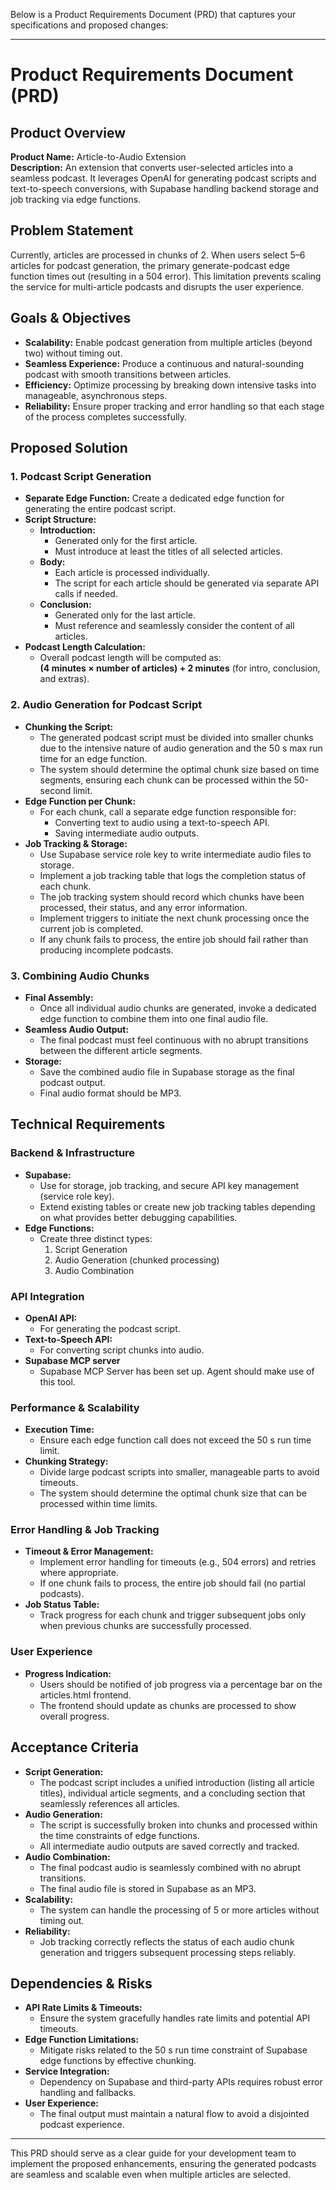 Below is a Product Requirements Document (PRD) that captures your specifications and proposed changes:

---

# Product Requirements Document (PRD)

## Product Overview
**Product Name:** Article-to-Audio Extension  
**Description:** An extension that converts user-selected articles into a seamless podcast. It leverages OpenAI for generating podcast scripts and text-to-speech conversions, with Supabase handling backend storage and job tracking via edge functions.

## Problem Statement
Currently, articles are processed in chunks of 2. When users select 5–6 articles for podcast generation, the primary generate-podcast edge function times out (resulting in a 504 error). This limitation prevents scaling the service for multi-article podcasts and disrupts the user experience.

## Goals & Objectives
- **Scalability:** Enable podcast generation from multiple articles (beyond two) without timing out.
- **Seamless Experience:** Produce a continuous and natural-sounding podcast with smooth transitions between articles.
- **Efficiency:** Optimize processing by breaking down intensive tasks into manageable, asynchronous steps.
- **Reliability:** Ensure proper tracking and error handling so that each stage of the process completes successfully.

## Proposed Solution

### 1. Podcast Script Generation
- **Separate Edge Function:** Create a dedicated edge function for generating the entire podcast script.
- **Script Structure:**  
  - **Introduction:** 
    - Generated only for the first article.
    - Must introduce at least the titles of all selected articles.
  - **Body:** 
    - Each article is processed individually.
    - The script for each article should be generated via separate API calls if needed.
  - **Conclusion:** 
    - Generated only for the last article.
    - Must reference and seamlessly consider the content of all articles.
- **Podcast Length Calculation:**  
  - Overall podcast length will be computed as:  
    **(4 minutes × number of articles) + 2 minutes** (for intro, conclusion, and extras).

### 2. Audio Generation for Podcast Script
- **Chunking the Script:**  
  - The generated podcast script must be divided into smaller chunks due to the intensive nature of audio generation and the 50 s max run time for an edge function.
  - The system should determine the optimal chunk size based on time segments, ensuring each chunk can be processed within the 50-second limit.
- **Edge Function per Chunk:**  
  - For each chunk, call a separate edge function responsible for:
    - Converting text to audio using a text-to-speech API.
    - Saving intermediate audio outputs.
- **Job Tracking & Storage:**  
  - Use Supabase service role key to write intermediate audio files to storage.
  - Implement a job tracking table that logs the completion status of each chunk.
  - The job tracking system should record which chunks have been processed, their status, and any error information.
  - Implement triggers to initiate the next chunk processing once the current job is completed.
  - If any chunk fails to process, the entire job should fail rather than producing incomplete podcasts.

### 3. Combining Audio Chunks
- **Final Assembly:**  
  - Once all individual audio chunks are generated, invoke a dedicated edge function to combine them into one final audio file.
- **Seamless Audio Output:**  
  - The final podcast must feel continuous with no abrupt transitions between the different article segments.
- **Storage:**  
  - Save the combined audio file in Supabase storage as the final podcast output.
  - Final audio format should be MP3.

## Technical Requirements

### Backend & Infrastructure
- **Supabase:**  
  - Use for storage, job tracking, and secure API key management (service role key).
  - Extend existing tables or create new job tracking tables depending on what provides better debugging capabilities.
- **Edge Functions:**  
  - Create three distinct types:
    1. Script Generation
    2. Audio Generation (chunked processing)
    3. Audio Combination

### API Integration
- **OpenAI API:**  
  - For generating the podcast script.
- **Text-to-Speech API:**  
  - For converting script chunks into audio.
- **Supabase MCP server**
  - Supabase MCP Server has been set up. Agent should make use of this tool.

### Performance & Scalability
- **Execution Time:**  
  - Ensure each edge function call does not exceed the 50 s run time limit.
- **Chunking Strategy:**  
  - Divide large podcast scripts into smaller, manageable parts to avoid timeouts.
  - The system should determine the optimal chunk size that can be processed within time limits.

### Error Handling & Job Tracking
- **Timeout & Error Management:**  
  - Implement error handling for timeouts (e.g., 504 errors) and retries where appropriate.
  - If one chunk fails to process, the entire job should fail (no partial podcasts).
- **Job Status Table:**  
  - Track progress for each chunk and trigger subsequent jobs only when previous chunks are successfully processed.

### User Experience
- **Progress Indication:**
  - Users should be notified of job progress via a percentage bar on the articles.html frontend.
  - The frontend should update as chunks are processed to show overall progress.

## Acceptance Criteria
- **Script Generation:**  
  - The podcast script includes a unified introduction (listing all article titles), individual article segments, and a concluding section that seamlessly references all articles.
- **Audio Generation:**  
  - The script is successfully broken into chunks and processed within the time constraints of edge functions.
  - All intermediate audio outputs are saved correctly and tracked.
- **Audio Combination:**  
  - The final podcast audio is seamlessly combined with no abrupt transitions.
  - The final audio file is stored in Supabase as an MP3.
- **Scalability:**  
  - The system can handle the processing of 5 or more articles without timing out.
- **Reliability:**  
  - Job tracking correctly reflects the status of each audio chunk generation and triggers subsequent processing steps reliably.

## Dependencies & Risks
- **API Rate Limits & Timeouts:**  
  - Ensure the system gracefully handles rate limits and potential API timeouts.
- **Edge Function Limitations:**  
  - Mitigate risks related to the 50 s run time constraint of Supabase edge functions by effective chunking.
- **Service Integration:**  
  - Dependency on Supabase and third-party APIs requires robust error handling and fallbacks.
- **User Experience:**  
  - The final output must maintain a natural flow to avoid a disjointed podcast experience.


---

This PRD should serve as a clear guide for your development team to implement the proposed enhancements, ensuring the generated podcasts are seamless and scalable even when multiple articles are selected.